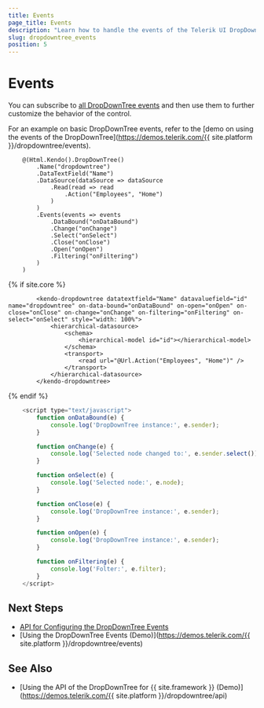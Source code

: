 ```yaml
---
title: Events
page_title: Events
description: "Learn how to handle the events of the Telerik UI DropDownTree component for {{ site.framework }}."
slug: dropdowntree_events
position: 5
---
```


# Events

You can subscribe to [all DropDownTree events](https://docs.telerik.com/aspnet-core/api/kendo.mvc.ui.fluent/dropdowntreebuilder#eventssystemaction) and then use them to further customize the behavior of the control.

For an example on basic DropDownTree events, refer to the [demo on using the events of the DropDownTree](https://demos.telerik.com/{{ site.platform }}/dropdowntree/events).

```HtmlHelper
    @(Html.Kendo().DropDownTree()
        .Name("dropdowntree")
        .DataTextField("Name")
        .DataSource(dataSource => dataSource
            .Read(read => read
                .Action("Employees", "Home")
            )
        )
        .Events(events => events
            .DataBound("onDataBound")
            .Change("onChange")
            .Select("onSelect")
            .Close("onClose")
            .Open("onOpen")
            .Filtering("onFiltering")
        )
    )

```
{% if site.core %}
```TagHelper
        <kendo-dropdowntree datatextfield="Name" datavaluefield="id" name="dropdowntree" on-data-bound="onDataBound" on-open="onOpen" on-close="onClose" on-change="onChange" on-filtering="onFiltering" on-select="onSelect" style="width: 100%">
            <hierarchical-datasource>
                <schema>
                    <hierarchical-model id="id"></hierarchical-model>
                </schema>
                <transport>
                    <read url="@Url.Action("Employees", "Home")" />
                </transport>
            </hierarchical-datasource>
        </kendo-dropdowntree>
```
{% endif %}
```JavaScript
    <script type="text/javascript">
        function onDataBound(e) {
            console.log('DropDownTree instance:', e.sender);
        }

        function onChange(e) {
            console.log('Selected node changed to:', e.sender.select());
        }

        function onSelect(e) {
            console.log('Selected node:', e.node);
        }

        function onClose(e) {
            console.log('DropDownTree instance:', e.sender);
        }

        function onOpen(e) {
            console.log('DropDownTree instance:', e.sender);
        }

        function onFiltering(e) {
            console.log('Folter:', e.filter);
        }
    </script>
```

## Next Steps

* [API for Configuring the DropDownTree Events](/api/kendo.mvc.ui.fluent/dropdowntreeeventbuilder)
* [Using the DropDownTree Events (Demo)](https://demos.telerik.com/{{ site.platform }}/dropdowntree/events)

## See Also

* [Using the API of the DropDownTree for {{ site.framework }} (Demo)](https://demos.telerik.com/{{ site.platform }}/dropdowntree/api)
